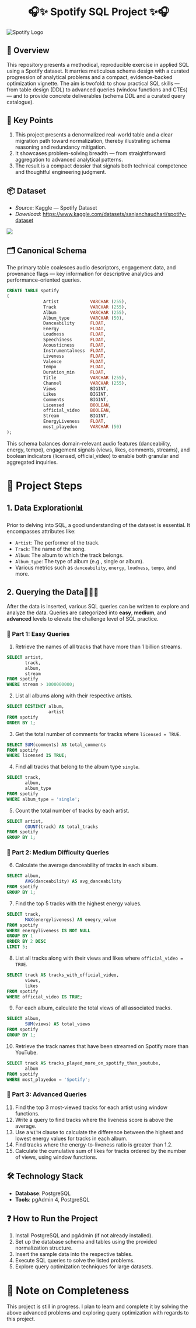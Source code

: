 <h1 align="center">🎧✨ Spotify SQL Project ✨🎧 </h1>


![Spotify Logo](https://github.com/mayank1ahuja/sql_spotify_project/blob/d888ad3d49086d19e5f9ee3df3157de415d4e38b/spotify_logo.jpg)

## 📄 Overview
This repository presents a methodical, reproducible exercise in applied SQL using a Spotify dataset. It marries meticulous schema design with a curated progression of analytical problems and a compact, evidence-backed optimization vignette. The aim is twofold: to show practical SQL skills — from table design (DDL) to advanced queries (window functions and CTEs) — and to provide concrete deliverables (schema DDL and a curated query catalogue).


## 📌 Key Points
1. This project presents a denormalized real-world table and a clear migration path toward normalization, thereby illustrating schema reasoning and redundancy mitigation.
2. It showcases problem-solving breadth — from straightforward aggregation to advanced analytical patterns.
3. The result is a compact dossier that signals both technical competence and thoughtful engineering judgment.


## 📦 Dataset
- *Source*: Kaggle — Spotify Dataset
- *Download*: https://www.kaggle.com/datasets/sanjanchaudhari/spotify-dataset

![](https://github.com/mayank1ahuja/sql_spotify_project/blob/8efd3810a0fd61ade3e2e8be652a3b06d14fdadd/kaggle%20dataset.png)


## 🗂️ Canonical Schema
The primary table coalesces audio descriptors, engagement data, and provenance flags — key information for descriptive analytics and performance-oriented queries.

```sql
CREATE TABLE spotify 
(
			  Artist 			VARCHAR (255),	
			  Track 			VARCHAR (255),	
			  Album 			VARCHAR (255),	
			  Album_type 		VARCHAR (50),	
			  Danceability 		FLOAT,	
			  Energy 			FLOAT,	
			  Loudness 			FLOAT,	
			  Speechiness 		FLOAT,	
			  Acousticness 		FLOAT,	
			  Instrumentalness 	FLOAT,	
			  Liveness 			FLOAT,
			  Valence 			FLOAT,
			  Tempo 			FLOAT,
			  Duration_min 		FLOAT,
			  Title 			VARCHAR (255),
			  Channel 			VARCHAR (255),
			  Views 			BIGINT,
			  Likes 			BIGINT,
			  Comments 			BIGINT,
			  Licensed 			BOOLEAN,
			  official_video 	BOOLEAN,
			  Stream 			BIGINT,
			  EnergyLiveness 	FLOAT,
			  most_playedon 	VARCHAR (50)
);
```

This schema balances domain-relevant audio features (danceability, energy, tempo), engagement signals (views, likes, comments, streams), and boolean indicators (licensed, official_video) to enable both granular and aggregated inquiries.



# 🧩 Project Steps

## 1. Data Exploration📊
Prior to delving into SQL, a good understanding of the dataset is essential. It encompasses attributes like:  
- `Artist`: The performer of the track.
- `Track`: The name of the song.
- `Album`: The album to which the track belongs.
- `Album_type`: The type of album (e.g., single or album).
- Various metrics such as `danceability`, `energy`, `loudness`, `tempo`, and more.
  

## 2. Querying the Data🧑🏻‍💻
After the data is inserted, various SQL queries can be written to explore and analyze the data. Queries are categorized into **easy**, **medium**, and **advanced** levels to elevate the challenge level of SQL practice.


### 📑 Part 1: Easy Queries
1. Retrieve the names of all tracks that have more than 1 billion streams.
```sql
SELECT artist,
	   track, 
	   album,
	   stream
FROM spotify
WHERE stream > 1000000000;
```

2. List all albums along with their respective artists.
```sql
SELECT DISTINCT album,
	   			artist
FROM spotify
ORDER BY 1;
```

3. Get the total number of comments for tracks where `licensed = TRUE`.
```sql
SELECT SUM(comments) AS total_comments
FROM spotify
WHERE licensed IS TRUE;
```

4. Find all tracks that belong to the album type `single`.
```sql
SELECT track,
	   album,
	   album_type
FROM spotify
WHERE album_type = 'single';
```

5. Count the total number of tracks by each artist.
```sql
SELECT artist,
	   COUNT(track) AS total_tracks
FROM spotify
GROUP BY 1;
```


### 📑 Part 2: Medium Difficulty Queries
6. Calculate the average danceability of tracks in each album.
```sql
SELECT album, 
	   AVG(danceability) AS avg_danceability
FROM spotify
GROUP BY 1;
```

7. Find the top 5 tracks with the highest energy values.
```sql
SELECT track,
	   MAX(energyliveness) AS enegry_value
FROM spotify
WHERE energyliveness IS NOT NULL
GROUP BY 1
ORDER BY 2 DESC
LIMIT 5;
```

8. List all tracks along with their views and likes where `official_video = TRUE`.
```sql
SELECT track AS tracks_with_official_video,
	   views,
	   likes
FROM spotify
WHERE official_video IS TRUE;
```

9. For each album, calculate the total views of all associated tracks.
```sql
SELECT album,
	   SUM(views) AS total_views
FROM spotify
GROUP BY 1;
```

10. Retrieve the track names that have been streamed on Spotify more than YouTube.
```sql
SELECT track AS tracks_played_more_on_spotify_than_youtube,
	   album
FROM spotify
WHERE most_playedon = 'Spotify'; 
```


### 📑 Part 3: Advanced Queries
11. Find the top 3 most-viewed tracks for each artist using window functions.
12. Write a query to find tracks where the liveness score is above the average.
13. Use a `WITH` clause to calculate the difference between the highest and lowest energy values for tracks in each album.
15. Find tracks where the energy-to-liveness ratio is greater than 1.2.
16. Calculate the cumulative sum of likes for tracks ordered by the number of views, using window functions.


## 🛠️ Technology Stack
- **Database**: PostgreSQL
- **Tools**: pgAdmin 4, PostgreSQL


## ❓ How to Run the Project
1. Install PostgreSQL and pgAdmin (if not already installed).
2. Set up the database schema and tables using the provided normalization structure.
3. Insert the sample data into the respective tables.
4. Execute SQL queries to solve the listed problems.
5. Explore query optimization techniques for large datasets.


# 🚧 Note on Completeness
This project is still in progress. I plan to learn and complete it by solving the above advanced problems and exploring query optimization with regards to this project.

